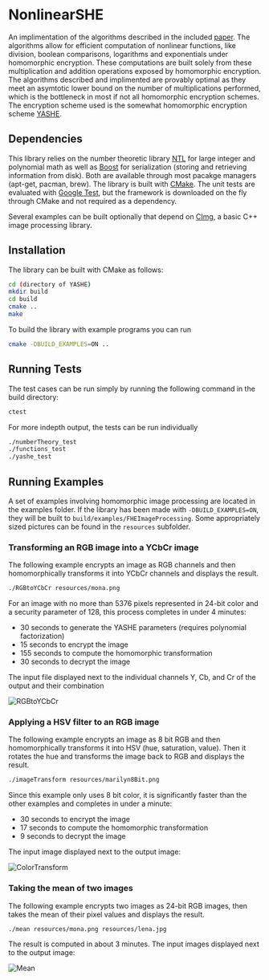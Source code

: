 # NonlinearSHE

An implimentation of the algorithms described in the included [paper](https://github.com/sportdeath/NonlinearSHE/raw/master/paper/paper.pdf).
The algorithms allow for efficient computation of nonlinear functions, like division, boolean comparisons, logarithms and exponentials under homomorphic encryption.
These computations are built solely from these multiplication and addition operations exposed by homomorphic encryption.
The algorithms described and implimented are provably optimal as they meet an asymtotic lower bound on the number of multiplications performed, which is the bottleneck in most if not all homomorphic encryption schemes.
The encryption scheme used is the somewhat homomorphic encryption scheme [YASHE](https://eprint.iacr.org/2013/075.pdf).

## Dependencies
This library relies on the number theoretic library [NTL](http://www.shoup.net/ntl/) for large integer and polynomial math as well as [Boost](http://www.boost.org/) for serialization (storing and retrieving information from disk). Both are available through most pacakge managers (apt-get, pacman, brew). The library is built with [CMake](https://cmake.org/). The unit tests are evaluated with [Google Test](https://github.com/google/googletest), but the framework is downloaded on the fly through CMake and not required as a dependency.

Several examples can be built optionally that depend on [CImg](http://www.cimg.eu), a basic C++ image processing library.

## Installation
The library can be built with CMake as follows:
```bash
cd (directory of YASHE)
mkdir build
cd build
cmake ..
make
```
To build the library with example programs you can run
```bash
cmake -DBUILD_EXAMPLES=ON ..
```
## Running Tests
The test cases can be run simply by running the following command in the build directory:
```bash
ctest
```
For more indepth output, the tests can be run individually
```bash
./numberTheory_test
./functions_test
./yashe_test
```

## Running Examples
A set of examples involving homomorphic image processing are located in the examples folder.
If the library has been made with `-DBUILD_EXAMPLES=ON`, they will be built to `build/examples/FHEImageProcessing`.
Some appropriately sized pictures can be found in the `resources` subfolder.

### Transforming an RGB image into a YCbCr image
The following example encrypts an image as RGB channels and then homomorphically transforms
it into YCbCr channels and displays the result.
```bash
./RGBtoYCbCr resources/mona.png
```
For an image with no more than 5376 pixels represented in 24-bit color and a security parameter of 128, this process completes in under 4 minutes:

* 30 seconds to generate the YASHE parameters (requires polynomial factorization)
* 15 seconds to encrypt the image
* 155 seconds to compute the homomorphic transformation
* 30 seconds to decrypt the image

The input file displayed next to the individual channels Y, Cb, and Cr of the output and their combination

![RGBtoYCbCr](https://github.com/sportdeath/NonlinearSHE/raw/master/images/RGBtoYCbCr.png)

### Applying a HSV filter to an RGB image
The following example encrypts an image as 8 bit RGB and then homomorphically transforms it
into HSV (hue, saturation, value). Then it rotates the hue and transforms the image back to RGB and displays the result.
```bash
./imageTransform resources/marilyn8Bit.png
```
Since this example only uses 8 bit color, it is significantly faster than the other examples and completes in under a minute:

* 30 seconds to encrypt the image
* 17 seconds to compute the homomorphic transformation
* 9 seconds to decrypt the image

The input image displayed next to the output image:

![ColorTransform](https://github.com/sportdeath/NonlinearSHE/raw/master/images/ColorTransform.png)

### Taking the mean of two images
The following example encrypts two images as 24-bit RGB images, then takes the mean of their pixel values and displays the result.
```bash
./mean resources/mona.png resources/lena.jpg 
```
The result is computed in about 3 minutes. The input images displayed next to the output image:

![Mean](https://github.com/sportdeath/NonlinearSHE/raw/master/images/Mean.png)

